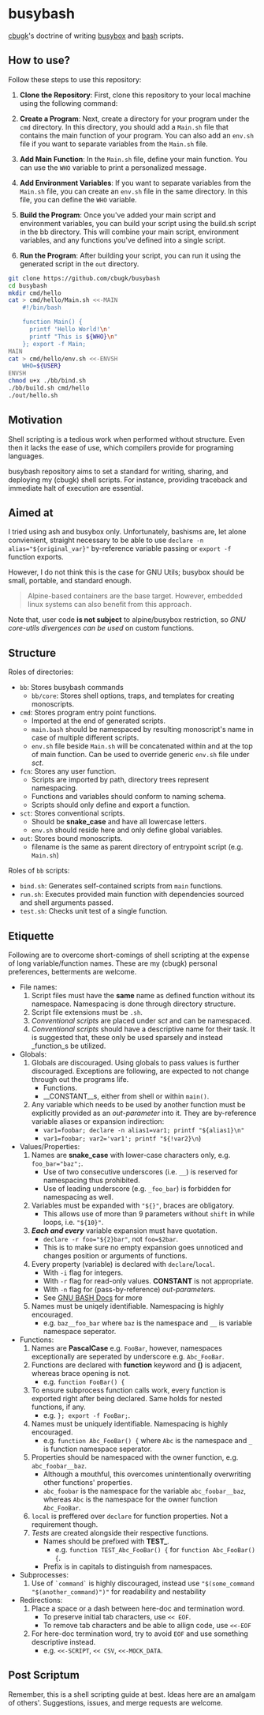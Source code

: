 # busybash

[cbugk](https://github.com/cbugk)'s doctrine of writing
[busybox](https://www.busybox.net/) and
[bash](https://www.gnu.org/software/bash/) scripts.

## How to use?

Follow these steps to use this repository:

1. **Clone the Repository**: First, clone this repository to your local machine using the following command:

2. **Create a Program**: Next, create a directory for your program under the `cmd` directory. In this directory, you should add a `Main.sh` file that contains the main function of your program. You can also add an `env.sh` file if you want to separate variables from the `Main.sh` file.

3. **Add Main Function**: In the `Main.sh` file, define your main function. You can use the `WHO` variable to print a personalized message.

4. **Add Environment Variables**: If you want to separate variables from the `Main.sh` file, you can create an `env.sh` file in the same directory. In this file, you can define the `WHO` variable.

5. **Build the Program**: Once you've added your main script and environment variables, you can build your script using the build.sh script in the bb directory. This will combine your main script, environment variables, and any functions you've defined into a single script.

6. **Run the Program**: After building your script, you can run it using the generated script in the `out` directory.
```bash
git clone https://github.com/cbugk/busybash
cd busybash
mkdir cmd/hello
cat > cmd/hello/Main.sh <<-MAIN
    #!/bin/bash

    function Main() {
      printf 'Hello World!\n'
      printf "This is ${WHO}\n"
    }; export -f Main;
MAIN
cat > cmd/hello/env.sh <<-ENVSH
    WHO=${USER}
ENVSH
chmod u+x ./bb/bind.sh
./bb/build.sh cmd/hello
./out/hello.sh
```

## Motivation

Shell scripting is a tedious work when performed without structure. Even then
it lacks the ease of use, which compilers provide for programing languages.

busybash repository aims to set a standard for writing, sharing, and deploying
my (cbugk) shell scripts. For instance, providing traceback and immediate halt
of execution are essential.


## Aimed at

I tried using ash and busybox only. Unfortunately, bashisms are, let alone
convienient, straight necessary to be able to use
`declare -n alias="${original_var}"` by-reference variable passing or
`export -f` function exports.

However, I do not think this is the case for GNU Utils; busybox should be
small, portable, and standard enough.

> Alpine-based containers are the base target.
> However, embedded linux systems can also benefit from this approach.

Note that, user code __is not subject__ to alpine/busybox restriction,
so _GNU core-utils divergences can be used_ on custom functions.


## Structure

Roles of directories:
* `bb`: Stores busybash commands
  * `bb/core`: Stores shell options, traps, and templates for creating
    monoscripts.
* `cmd`: Stores program entry point functions.
  * Imported at the end of generated scripts.
  * `main.bash` should be namespaced by resulting monoscript's name in case
    of multiple different scripts.
  * `env.sh` file beside `Main.sh` will be concatenated within and at the top
    of main function. Can be used to override generic `env.sh` file under
    _sct_.
* `fcn`: Stores any user function.
  * Scripts are imported by path, directory trees represent namespacing.
  * Functions and variables should conform to naming schema.
  * Scripts should only define and export a function.
* `sct`: Stores conventional scripts.
  * Should be __snake_case__ and have all lowercase letters.
  * `env.sh` should reside here and only define global variables.
* `out`: Stores bound monoscripts.
  * filename is the same as parent directory of entrypoint script
    (e.g. `Main.sh`)

Roles of `bb` scripts:
* `bind.sh`: Generates self-contained scripts from `main` functions.
* `run.sh`: Executes provided main function with dependencies sourced
  and shell arguments passed.
* `test.sh`: Checks unit test of a single function.


## Etiquette

Following are to overcome short-comings of shell scripting at the expense of
long variable/function names. These are my (cbugk) personal preferences,
betterments are welcome.
* File names:
  1. Script files must have the __same__ name as defined function without
     its namespace. Namespacing is done through directory structure.
  2. Script file extensions must be `.sh`.
  3. _Conventional scripts_ are placed under _sct_ and can be namespaced.
  4. _Conventional scripts_ should have a descriptive name for their task. It
     is suggested that, these only be used sparsely and instead _function_s be
     utilized.
* Globals:
  1. Globals are discouraged. Using globals to pass values is further
     discouraged. Exceptions are following, are expected to not change through
     out the programs life.
     * Functions.
     * __CONSTANT__s, either from shell or within `main()`.
  2. Any variable which needs to be used by another function must be
     explicitly provided as an _out-parameter_ into it. They are by-reference
     variable aliases or expansion indirection:
     * `var1=foobar; declare -n alias1=var1; printf "${alias1}\n"`
     * `var1=foobar; var2='var1'; printf "${!var2}\n`)
* Values/Properties:
  1. Names are __snake_case__ with lower-case characters only, e.g.
     `foo_bar="baz";`.
     * Use of two consecutive underscores (i.e. `__`) is reserved
       for namespacing thus prohibited.
     * Use of leading underscore (e.g. `_foo_bar`) is forbidden for namespacing
       as well.
  2. Variables must be expanded with `"${}"`, braces are obligatory.
     * This allows use of more than 9 parameters without `shift` in while
       loops, i.e. `"${10}"`.
  3. ___Each and every___ variable expansion must have quotation.
     * `declare -r foo="${2}bar"`, not `foo=$2bar`.
     * This is to make sure no empty expansion goes unnoticed and changes
       position or arguments of functions.
  4. Every property (variable) is declared with `declare`/`local`.
     * With `-i` flag for integers.
     * With `-r` flag for read-only values. __CONSTANT__ is not appropriate.
     * With `-n` flag for (pass-by-reference) _out-parameters_.
     * See [GNU BASH Docs](https://www.gnu.org/software/bash/manual/bash.html)
       for more
  5. Names must be uniqely identifiable. Namespacing is highly encouraged.
     * e.g. `baz__foo_bar` where `baz` is the namespace and `__` is variable
       namespace seperator.
* Functions:
  1. Names are __PascalCase__ e.g. `FooBar`, however, namespaces
     exceptionally are seperated by underscore e.g. `Abc_FooBar`.
  2. Functions are declared with __function__ keyword and __()__ is
     adjacent, whereas brace opening is not.
     * e.g. `function FooBar() {`
  3. To ensure subprocess function calls work, every function is exported right
     after being declared. Same holds for nested functions, if any.
     * e.g. `}; export -f FooBar;`.
  4. Names must be uniquely identifiable. Namespacing is highly encouraged.
     * e.g. `function Abc_FooBar() {` where `Abc` is the namespace and `_` is
     function namespace seperator.
  5. Properties should be namespaced with the owner function, e.g.
     `abc_foobar__baz`.
     * Although a mouthful, this overcomes unintentionally overwriting other
       functions' properties.
     * `abc_foobar` is the namespace for the variable `abc_foobar__baz`,
       whereas `Abc` is the namespace for the owner function `Abc_FooBar`.
  6. `local` is preffered over `declare` for function properties. Not a
     requirement though.
  7. _Tests_ are created alongside their respective functions.
     * Names should be prefixed with **TEST_**.
       * e.g. `function TEST_Abc_FooBar() {` for `function Abc_FooBar() {`.
     * Prefix is in capitals to distinguish from namespaces.
* Subprocesses:
  1. Use of `` `command` `` is highly discouraged, instead use
     `"$(some_command "$(another_command)")"` for readability and nestability
* Redirections:
  1. Place a space or a dash between here-doc and termination word.
     * To preserve initial tab characters, use `<< EOF`.
     * To remove tab characters and be able to allign code, use `<<-EOF`
  2. For here-doc termination word, try to avoid `EOF` and use something
     descriptive instead.
     * e.g. `<<-SCRIPT`, `<< CSV`, `<<-MOCK_DATA`.


## Post Scriptum

Remember, this is a shell scripting guide at best. Ideas here are an
amalgam of others'. Suggestions, issues, and merge requests are welcome.
